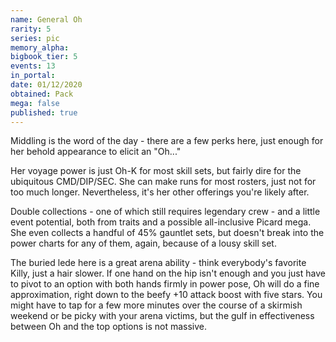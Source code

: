 ```yaml
---
name: General Oh
rarity: 5
series: pic
memory_alpha:
bigbook_tier: 5
events: 13
in_portal:
date: 01/12/2020
obtained: Pack
mega: false
published: true
---
```


Middling is the word of the day - there are a few perks here, just enough for her behold appearance to elicit an "Oh..."

Her voyage power is just Oh-K for most skill sets, but fairly dire for the ubiquitous CMD/DIP/SEC. She can make runs for most rosters, just not for too much longer. Nevertheless, it's her other offerings you're likely after.

Double collections - one of which still requires legendary crew - and a little event potential, both from traits and a possible all-inclusive Picard mega. She even collects a handful of 45% gauntlet sets, but doesn't break into the power charts for any of them, again, because of a lousy skill set.

The buried lede here is a great arena ability - think everybody's favorite Killy, just a hair slower. If one hand on the hip isn't enough and you just have to pivot to an option with both hands firmly in power pose, Oh will do a fine approximation, right down to the beefy +10 attack boost with five stars. You might have to tap for a few more minutes over the course of a skirmish weekend or be picky with your arena victims, but the gulf in effectiveness between Oh and the top options is not massive.
